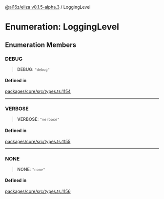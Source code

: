 [@ai16z/eliza v0.1.5-alpha.3](../index.md) / LoggingLevel

# Enumeration: LoggingLevel

## Enumeration Members

### DEBUG

> **DEBUG**: `"debug"`

#### Defined in

[packages/core/src/types.ts:1154](https://github.com/ai16z/eliza/blob/main/packages/core/src/types.ts#L1154)

***

### VERBOSE

> **VERBOSE**: `"verbose"`

#### Defined in

[packages/core/src/types.ts:1155](https://github.com/ai16z/eliza/blob/main/packages/core/src/types.ts#L1155)

***

### NONE

> **NONE**: `"none"`

#### Defined in

[packages/core/src/types.ts:1156](https://github.com/ai16z/eliza/blob/main/packages/core/src/types.ts#L1156)
